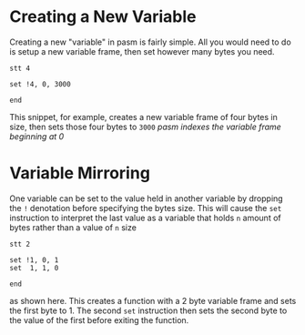 # Creating a New Variable
Creating a new "variable" in pasm is fairly simple. All you would need to do is setup a new variable frame, then set however many bytes you need.
```pasm
stt 4

set !4, 0, 3000

end
```
This snippet, for example, creates a new variable frame of four bytes in size, then sets those four bytes to `3000`
*pasm indexes the variable frame beginning at 0*

# Variable Mirroring
One variable can be set to the value held in another variable by dropping the `!` denotation before specifying the bytes size. This will cause the `set` instruction to interpret the last value as a variable that holds `n` amount of bytes rather than a value of `n` size
```pasm
stt 2

set !1, 0, 1
set  1, 1, 0

end
```
as shown here. This creates a function with a 2 byte variable frame and sets the first byte to 1. The second `set` instruction then sets the second byte to the value of the first before exiting the function.
